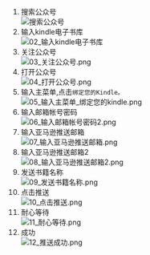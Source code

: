 1. 搜索公众号  
![搜索公众号](./image/01_搜索公众号.png)
2. 输入kindle电子书库  
![02_输入kindle电子书库](./image/02_输入kindle电子书库.png)
3. 关注公众号  
![03_关注公众号.png](./image/03_关注公众号.png)
4. 打开公众号  
![04_打开公众号.png](./image/04_打开公众号.png)
5. 输入主菜单,点击`绑定您的Kindle。`  
![05_输入主菜单_绑定您的kindle.png](./image/05_输入主菜单_绑定您的kindle.png)
6. 输入邮箱帐号密码  
![06_输入邮箱帐号密码2.png](./image/06_输入邮箱帐号密码2.png)
7. 输入亚马逊推送邮箱  
![07_输入亚马逊推送邮箱.png](./image/07_输入亚马逊推送邮箱.png)
8. 输入亚马逊推送邮箱2  
![08_输入亚马逊推送邮箱2.png](./image/08_输入亚马逊推送邮箱2.png)
9. 发送书籍名称  
![09_发送书籍名称.png](./image/09_发送书籍名称.png)
10. 点击推送  
![10_点击推送.png](./image/10_点击推送.png)
11. 耐心等待  
![11_耐心等待.png](./image/11_耐心等待.png)
12. 成功  
![12_推送成功.png](./image/12_推送成功.png)
